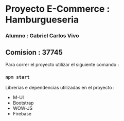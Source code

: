 # Proyecto E-Commerce : Hamburgueseria 

### Alumno : Gabriel Carlos Vivo


## Comision : 37745


Para correr el proyecto utilizar el siguiente comando :

### `npm start`


Librerias e dependencias  utilizadas en el proyecto :



- M-UI
- Bootstrap
- WOW-JS 
- Firebase
